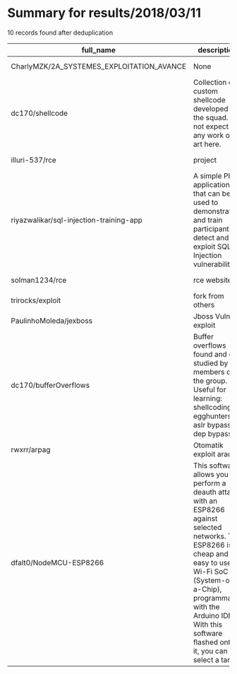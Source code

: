 
# Summary for results/2018/03/11
    
10 records found after deduplication

| full_name | description | html_url | matched_list | matched_count | pushed_at | size | stargazers_count | language | forks_count |
|-------------------------------------------|------------------------------------------------------------------------------------------------------------------------------------------------------------------------------------------------------------------------------------------------------------------|--------------------------------------------------------------|----------------|-----------------|---------------------------|--------|--------------------|------------|---------------|
| CharlyMZK/2A_SYSTEMES_EXPLOITATION_AVANCE | None | https://github.com/CharlyMZK/2A_SYSTEMES_EXPLOITATION_AVANCE | ['exploit'] | 1 | 2018-03-11 17:07:28+00:00 | 50 | 0 | C | 0 |
| dc170/shellcode | Collection of custom shellcode developed by the squad. Do not expect any work of art here. | https://github.com/dc170/shellcode | ['shellcode'] | 1 | 2018-03-11 15:23:00+00:00 | 5 | 0 | Assembly | 1 |
| illuri-537/rce | project | https://github.com/illuri-537/rce | ['rce'] | 1 | 2018-03-11 06:31:33+00:00 | 0 | 0 | nan | 0 |
| riyazwalikar/sql-injection-training-app | A simple PHP application that can be used to demonstrate and train participants to detect and exploit SQL Injection vulnerabilities. | https://github.com/riyazwalikar/sql-injection-training-app | ['exploit'] | 1 | 2018-03-11 12:19:12+00:00 | 16 | 30 | PHP | 15 |
| solman1234/rce | rce website | https://github.com/solman1234/rce | ['rce'] | 1 | 2018-03-11 11:43:05+00:00 | 22903 | 0 | nan | 0 |
| trirocks/exploit | fork from others | https://github.com/trirocks/exploit | ['exploit'] | 1 | 2018-03-11 11:35:43+00:00 | 1 | 0 | | 0 |
| PaulinhoMoleda/jexboss | Jboss Vuln exploit | https://github.com/PaulinhoMoleda/jexboss | ['exploit'] | 1 | 2018-03-11 12:19:13+00:00 | 2001 | 0 | Python | 2 |
| dc170/bufferOverflows | Buffer overflows found and or studied by members of the group. Useful for learning: shellcoding, egghunters, aslr bypass, dep bypass | https://github.com/dc170/bufferOverflows | ['shellcode'] | 1 | 2018-03-11 15:48:46+00:00 | 6 | 0 | Python | 0 |
| rwxrr/arpag | Otomatik exploit aracı | https://github.com/rwxrr/arpag | ['exploit'] | 1 | 2018-03-11 19:07:26+00:00 | 125 | 0 | Python | 16 |
| dfalt0/NodeMCU-ESP8266 | This software allows you to perform a deauth attack with an ESP8266 against selected networks. The ESP8266 is a cheap and easy to use Wi-Fi SoC (System-on-a-Chip), programmable with the Arduino IDE. With this software flashed onto it, you can select a targ | https://github.com/dfalt0/NodeMCU-ESP8266 | ['exploit'] | 1 | 2018-03-11 12:17:40+00:00 | 8594 | 0 | | 0 |
